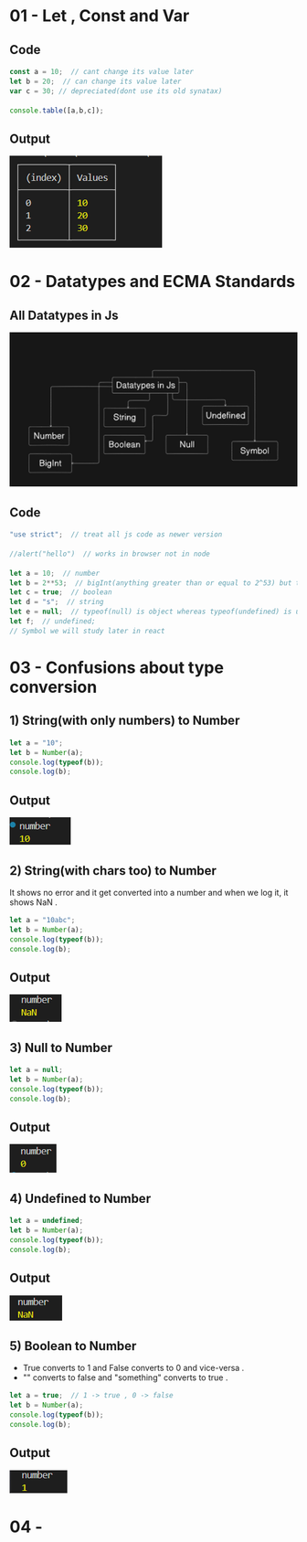 # 01 - Let , Const and Var

## Code
```js
const a = 10;  // cant change its value later
let b = 20;  // can change its value later
var c = 30; // depreciated(dont use its old synatax)

console.table([a,b,c]);  
```

## Output
![App Screenshot](Images/01table.png)





# 02 - Datatypes and ECMA Standards
## All Datatypes in Js
![App Screenshot](Images/02datatype.png)


## Code
```js
"use strict";  // treat all js code as newer version

//alert("hello")  // works in browser not in node 

let a = 10;  // number
let b = 2**53;  // bigInt(anything greater than or equal to 2^53) but typeof operator shows type of bigint as number only
let c = true;  // boolean
let d = "s";  // string
let e = null;  // typeof(null) is object whereas typeof(undefined) is undefined
let f;  // undefined;
// Symbol we will study later in react
```





# 03 - Confusions about type conversion

## 1) String(with only numbers) to Number
```js
let a = "10";
let b = Number(a);
console.log(typeof(b));
console.log(b);
```

## Output
![App Screenshot](Images/03.png)

## 2) String(with chars too) to Number
It shows no error and it get converted into a number and when we log it, it shows NaN .
```js
let a = "10abc";
let b = Number(a);
console.log(typeof(b));
console.log(b);
```

## Output
![App Screenshot](Images/04.png)

## 3) Null to Number
```js
let a = null;
let b = Number(a);
console.log(typeof(b));
console.log(b);
```

## Output
![App Screenshot](Images/05.png)

## 4) Undefined to Number
```js
let a = undefined;
let b = Number(a);
console.log(typeof(b));
console.log(b);
```

## Output
![App Screenshot](Images/06.png)

## 5) Boolean to Number
- True converts to 1 and False converts to 0 and vice-versa .
- "" converts to false and "something" converts to true .
```js
let a = true;  // 1 -> true , 0 -> false
let b = Number(a);
console.log(typeof(b));
console.log(b);
```

## Output
![App Screenshot](Images/07.png)





# 04 - 

